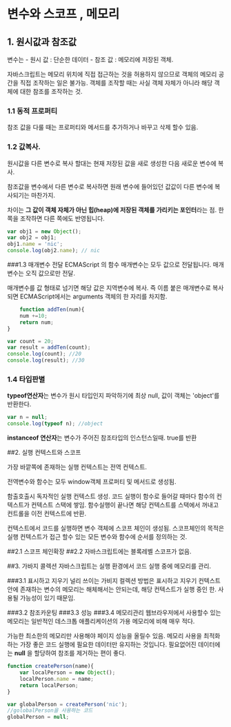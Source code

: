 
# 변수와 스코프 , 메모리

## 1. 원시값과 참조값
변수는 
	- 원시 값 : 단순한 데이터
	- 참조 값 : 메모리에 저장된 객체.

자바스크립트는 메모리 위치에 직접 접근하는 것을 허용하지 않으므로 객체의 메모리 공간을 직접 조작하는 일은 불가능.
객체를 조작할 때는 사실 객체 자체가 아니라 해당 객체에 대한 참조를 조작하는 것.

### 1.1 동적 프로퍼티 
참조 값을 다룰 때는 프로퍼티와 메서드를 추가하거나 바꾸고 삭제 할수 있음.


### 1.2 값복사.
원시값을 다른 변수로 복사 할대는 현재 저장된 값을  새로 생성한 다음 새로운 변수에 복사.

참조값을 변수에서 다른 변수로 복사하면 원래 변수에 들어있던 값값이 다른 변수에 복사되기는 마찬가지.

차이는 **그 값이 객체 자체가 아닌 힙(heap)에 저장된 객체를 가리키는 포인터**라는 점. 
한쪽을 조작하면 다른 쪽에도 반영됩니다.

```js
var obj1 = new Object();
var obj2 = obj1;
obj1.name = 'nic';
console.log(obj2.name); // nic 
```

###1.3 매개변수 전달
ECMAScript 의 함수 매개변수는 모두 값으로 전달됩니다.
매개변수는 오직 값으로만 전달. 

매개변수를 값 형태로 넘기면 해당 값은 지역변수에 복사.
즉 이름 붙은 매개변수로 복사되면 ECMAScript에서는 arguments 객체의 한 자리를 차지함. 

```js
	function addTen(num){
	num +=10;
	return num;
}

var count = 20;
var result = addTen(count);
console.log(count); //20
console.log(result); //30 

```

### 1.4 타입판별
**typeof연산자**는 변수가 원시 타입인지 파악하기에 최상
null, 값이 객체는 'object'를 반환한다. 

```js
var n = null;
console.log(typeof n); //object
```

**instanceof 연산자**는 변수가 주어진 참조타입의 인스턴스일때. true를 반환 



##2. 실행 컨텍스트와 스코프 

가장 바깥쪽에 존재하는 실행 컨텍스트는 전역 컨텍스트.

전역변수와 함수는 모두 window객체 프로퍼티 및 메서드로 생성됨.

함출호출시 독자적인 실행 컨텍스트 생성.
코드 실행이 함수로 들어갈 때마다 함수의 컨텍스트가 컨텍스트 스택에 쌓임. 
함수실행이 끝나면 해당 컨텍스트를 스택에서 꺼내고 컨트롤을 이전 컨텍스트에 반환.



컨텍스트에서 코드를 실행하면 변수 객체에 스코프 체인이 생성됨. 
스코프체인의 목적은 실행 컨텍스트가 접근 할수 있는 모든 변수와 함수에 순서를 정의하는 것. 

##2.1 스코프 체인확장 
##2.2 자바스크립트에는 블록레벨 스코프가 없음.

##3. 가바지 콜렉션
자바스크립트는 실행 환경에서 코드 실행 중에 메모리를 관리. 

###3.1 표시하고 지우기
널리 쓰이는 가비지 컬렉션 방법은 표시하고 지우기
컨텍스트안에 존재하는 변수의 메모리는 해체해서는 안되는데,
해당 컨텍스트가 실행 중인 한. 사용될 가능성이 있기 때문임.


###3.2 참조카운팅 
###3.3 성능
###3.4 메모리관리
웹브라우저에서 사용할수 있는 메모리는 
일반적인 데스크톱 애플리케이션의 가용 메모리에 비해 매우 적다.

가능한 최소한의 메모리만 사용해야 페이지 성능을 올릴수 있음. 메모리 사용을 최적화하는 가장 좋은 코드 실행에 필요한 데이터만 유지하는 것입니다. 
필요없어진 데이터에는 **null** 을 할당하여 참조를 제거하는 편이 좋다. 

```js
function createPerson(name){
	var localPerson = new Object();
	localPerson.name = name;
	return localPerson;
}

var globalPerson = createPerson('nic');
//golobalPerson을 사용하는 코드
globalPerson = null;
```













